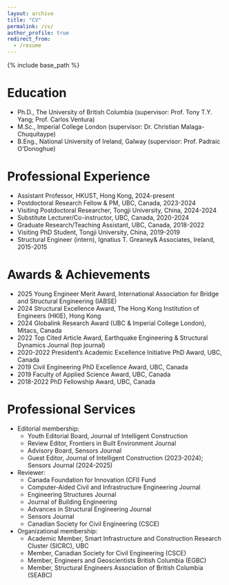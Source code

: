 ```yaml
---
layout: archive
title: "CV"
permalink: /cv/
author_profile: true
redirect_from:
  - /resume
---
```


{% include base_path %}

Education
======
* Ph.D., The University of British Columbia (supervisor: Prof. Tony T.Y. Yang; Prof. Carlos Ventura)
* M.Sc., Imperial College London (supervisor: Dr. Christian Malaga-Chuquitaype)
* B.Eng., National University of Ireland, Galway (supervisor: Prof. Padraic O'Donoghue)

Professional Experience
======
* Assistant Professor, HKUST, Hong Kong, 2024-present
* Postdoctoral Research Fellow & PM, UBC, Canada, 2023-2024
* Visiting Postdoctoral Researcher, Tongji University, China, 2024-2024
* Substitute Lecturer/Co-instructor, UBC, Canada, 2020-2024
* Graduate Research/Teaching Assistant, UBC, Canada, 2018-2022
* Visiting PhD Student, Tongji University, China, 2019-2019
* Structural Engineer (intern), Ignatius T. Greaney& Associates, Ireland, 2015-2015
  

Awards & Achievements
======
* 2025  Young Engineer Merit Award, International Association for Bridge and Structural Engineering (IABSE)
* 2024  Structural Excellence Award, The Hong Kong Institution of Engineers (HKIE), Hong Kong
* 2024	Globalink Research Award (UBC & Imperial College London), Mitacs, Canada
* 2022	Top Cited Article Award, Earthquake Engineering & Structural Dynamics Journal (top journal)
* 2020-2022 President’s Academic Excellence Initiative PhD Award, UBC, Canada
* 2019	Civil Engineering PhD Excellence Award, UBC, Canada
* 2019	Faculty of Applied Science Award, UBC, Canada
* 2018-2022	PhD Fellowship Award, UBC, Canada

Professional Services
======
* Editorial membership:
  * Youth Editorial Board, Journal of Intelligent Construction
  * Review Editor, Frontiers in Built Environment Journal
  * Advisory Board, Sensors Journal
  * Guest Editor, Journal of Intelligent Construction (2023-2024); Sensors Journal (2024-2025)
* Reviewer:
  * Canada Foundation for Innovation (CFI) Fund
  * Computer-Aided Civil and Infrastructure Engineering Journal
  * Engineering Structures Journal
  * Journal of Building Engineering
  * Advances in Structural Engineering Journal
  * Sensors Journal
  * Canadian Society for Civil Engineering (CSCE)
* Organizational membership:
  * Academic Member, Smart Infrastructure and Construction Research Cluster (SICRC), UBC
  * Member, Canadian Society for Civil Engineering (CSCE)
  * Member, Engineers and Geoscientists British Columbia (EGBC)
  * Member, Structural Engineers Association of British Columbia (SEABC)

